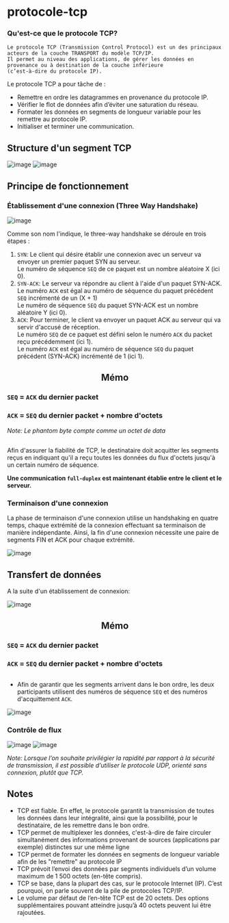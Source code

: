 # protocole-tcp

### Qu'est-ce que le protocole TCP?
```
Le protocole TCP (Transmission Control Protocol) est un des principaux acteurs de la couche TRANSPORT du modèle TCP/IP.
Il permet au niveau des applications, de gérer les données en provenance ou à destination de la couche inférieure
(c’est-à-dire du protocole IP).
```
Le protocole TCP a pour tâche de :

- Remettre en ordre les datagrammes en provenance du protocole IP.
- Vérifier le flot de données afin d’éviter une saturation du réseau.
- Formater les données en segments de longueur variable pour les remettre au protocole IP.
- Initialiser et terminer une communication.

## Structure d'un segment TCP
![image](https://user-images.githubusercontent.com/83721477/165390864-68c9fffa-d70d-4cce-96b6-de87e96ba0db.png)
![image](https://user-images.githubusercontent.com/83721477/165391150-f7edd59b-640b-474d-86ce-f162fc0c3e5f.png)


## Principe de fonctionnement
### Établissement d'une connexion (Three Way Handshake)

![image](https://user-images.githubusercontent.com/83721477/165554871-a3192506-a448-4d1a-8317-1070bbd4fd95.png)

Comme son nom l'indique, le three-way handshake se déroule en trois étapes :

1. `SYN`: Le client qui désire établir une connexion avec un serveur va envoyer un premier paquet SYN au serveur. <br>Le numéro de séquence `SEQ` de ce paquet est un nombre aléatoire X (ici 0).<br>
2. `SYN-ACK`: Le serveur va répondre au client à l'aide d'un paquet SYN-ACK.<br>Le numéro `ACK` est égal au numéro de séquence du paquet précédent `SEQ` incrémenté de un (X + 1) <br>Le numéro de séquence `SEQ` du paquet SYN-ACK est un nombre aléatoire Y (ici 0).<br>
3. `ACK`: Pour terminer, le client va envoyer un paquet ACK au serveur qui va servir d'accusé de réception.<br>Le numéro `SEQ` de ce paquet est défini selon le numéro `ACK` du packet reçu précédemment (ici 1).<br>Le numéro `ACK` est égal au numéro de séquence `SEQ` du paquet précédent (SYN-ACK) incrémenté de 1 (ici 1).

<h2 align="center">Mémo</h2>

### `SEQ` = `ACK` du dernier packet

### `ACK` = `SEQ` du dernier packet + nombre d'octets

*Note: Le phantom byte compte comme un octet de data*
<h2></h2>

Afin d'assurer la fiabilité de TCP, le destinataire doit acquitter les segments reçus en indiquant qu'il a reçu toutes les données du flux d'octets jusqu'à un certain numéro de séquence.

**Une communication `full-duplex` est maintenant établie entre le client et le serveur.**

### Terminaison d'une connexion
La phase de terminaison d'une connexion utilise un handshaking en quatre temps, chaque extrémité de la connexion effectuant sa terminaison de manière indépendante. Ainsi, la fin d'une connexion nécessite une paire de segments FIN et ACK pour chaque extrémité.

![image](https://user-images.githubusercontent.com/83721477/165391699-9a676927-cd18-4f30-9c8f-d690423f87ff.png)

## Transfert de données
A la suite d'un établissement de connexion:

![image](https://user-images.githubusercontent.com/83721477/165555715-6c87b7e8-2852-486f-b789-2e5271805c2a.png)

<h2 align="center">Mémo</h2>

### `SEQ` = `ACK` du dernier packet

### `ACK` = `SEQ` du dernier packet + nombre d'octets

<h2></h2>

* Afin de garantir que les segments arrivent dans le bon ordre, les deux participants utilisent des numéros de séquence `SEQ` et des numéros d'acquittement `ACK`.

![image](https://user-images.githubusercontent.com/83721477/165556670-aab79640-36ae-478b-839a-9b9391bfbd5c.png)



### Contrôle de flux
![image](https://user-images.githubusercontent.com/83721477/165499247-06fe22b4-29b2-489d-9fcd-912c30209e9d.png)
![image](https://user-images.githubusercontent.com/83721477/165499360-8b1d3580-5737-4d0e-8230-989a49d322cc.png)


*Note: Lorsque l’on souhaite privilégier la rapidité par rapport à la sécurité de transmission, il est possible d’utiliser le protocole UDP, orienté sans connexion, plutôt que TCP.*

## Notes
* TCP est fiable. En effet, le protocole garantit la transmission de toutes les données dans leur intégralité, ainsi que la possibilité, pour le destinataire, de les remettre dans le bon ordre.
* TCP permet de multiplexer les données, c'est-à-dire de faire circuler simultanément des informations provenant de sources (applications par exemple) distinctes sur une même ligne
* TCP permet de formater les données en segments de longueur variable afin de les "remettre" au protocole IP
* TCP prévoit l’envoi des données par segments individuels d’un volume maximum de 1 500 octets (en-tête compris).
* TCP se base, dans la plupart des cas, sur le protocole Internet (IP). C’est pourquoi, on parle souvent de la pile de protocoles TCP/IP.
* Le volume par défaut de l’en-tête TCP est de 20 octets. Des options supplémentaires pouvant atteindre jusqu’à 40 octets peuvent lui être rajoutées.

